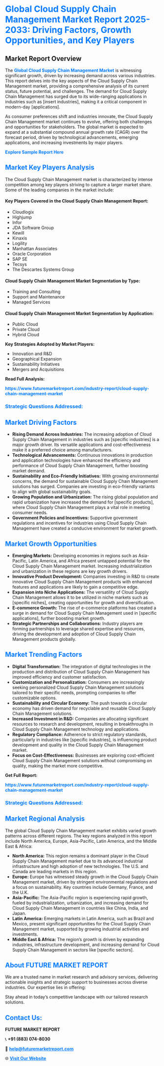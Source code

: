 <h1 style="color: #007BFF;">Global Cloud Supply Chain Management Market Report 2025-2033: Driving Factors, Growth Opportunities, and Key Players</h1>

<section id="overview">
<h2>Market Report Overview</h2>
<p>The <a href="https://www.futuremarketreport.com/industry-report/cloud-supply-chain-management-market" style="color: #007BFF; text-decoration: none;"><strong>Global Cloud Supply Chain Management Market</strong></a> is witnessing significant growth, driven by increasing demand across various industries. This report delves into the key aspects of the Cloud Supply Chain Management market, providing a comprehensive analysis of its current status, future potential, and challenges. The demand for Cloud Supply Chain Management has surged due to its wide-ranging applications in industries such as [insert industries], making it a critical component in modern-day [applications].</p>
<p>As consumer preferences shift and industries innovate, the Cloud Supply Chain Management market continues to evolve, offering both challenges and opportunities for stakeholders. The global market is expected to expand at a substantial compound annual growth rate (CAGR) over the forecast period, driven by technological advancements, emerging applications, and increasing investments by major players.</p>
</section>

<section id="overview">
<p><a href="https://www.futuremarketreport.com/request-sample/reportId=103643" style="color: #007BFF; text-decoration: none;"><strong>Explore Sample Report Here</strong></a></p>
</section>

<section id="key-players">
<h2 style="color: #007BFF;">Market Key Players Analysis</h2>
<p>The Cloud Supply Chain Management market is characterized by intense competition among key players striving to capture a larger market share. Some of the leading companies in the market include:</p>
<h4>Key Players Covered in the Cloud Supply Chain Management Report:</h4>
<ul><li>Cloudlogix</li><li>Highjump</li><li>Infor</li><li>JDA Software Group</li><li>Kewill</li><li>Kinaxis</li><li>Logility</li><li>Manhattan Associates</li><li>Oracle Corporation</li><li>SAP SE</li><li>Tecsys</li><li>The Descartes Systems Group</li></ul>
<h4>Cloud Supply Chain Management Market Segmentation by Type:</h4>
<ul><li>Training and Consulting</li><li>Support and Maintenance</li><li>Managed Services</li></ul>

<h4>Cloud Supply Chain Management Market Segmentation by Application:</h4>
<ul><li>Public Cloud</li><li>Private Cloud</li><li>Hybrid Cloud</li></ul>
<p><strong>Key Strategies Adopted by Market Players:</strong></p>
<ul>
<li>Innovation and R&D</li>
<li>Geographical Expansion</li>
<li>Sustainability Initiatives</li>
<li>Mergers and Acquisitions</li>
</ul>
</section>

<section>
<p><strong>Read Full Analysis: </strong></p><a href="https://www.futuremarketreport.com/industry-report/cloud-supply-chain-management-market" style="color: #007BFF; text-decoration: none;"><strong>https://www.futuremarketreport.com/industry-report/cloud-supply-chain-management-market</strong></a>
<h3 style="color: #007BFF;">Strategic Questions Addressed:</h3>
</section>

<section id="driving-factors">
<h2 style="color: #007BFF;">Market Driving Factors</h2>
<ul>
<li><strong>Rising Demand Across Industries:</strong> The increasing adoption of Cloud Supply Chain Management in industries such as [specific industries] is a major growth driver. Its versatile applications and cost-effectiveness make it a preferred choice among manufacturers.</li>
<li><strong>Technological Advancements:</strong> Continuous innovations in production and application technologies have enhanced the efficiency and performance of Cloud Supply Chain Management, further boosting market demand.</li>
<li><strong>Sustainability and Eco-Friendly Initiatives:</strong> With growing environmental concerns, the demand for sustainable Cloud Supply Chain Management solutions has surged. Companies are investing in eco-friendly variants to align with global sustainability goals.</li>
<li><strong>Growing Population and Urbanization:</strong> The rising global population and rapid urbanization have increased the demand for [specific products], where Cloud Supply Chain Management plays a vital role in meeting consumer needs.</li>
<li><strong>Government Policies and Incentives:</strong> Supportive government regulations and incentives for industries using Cloud Supply Chain Management have created a conducive environment for market growth.</li>
</ul>
</section>

<section id="growth-opportunities">
<h2 style="color: #007BFF;">Market Growth Opportunities</h2>
<ul>
<li><strong>Emerging Markets:</strong> Developing economies in regions such as Asia-Pacific, Latin America, and Africa present untapped potential for the Cloud Supply Chain Management market. Increasing industrialization and urbanization in these regions are key growth drivers.</li>
<li><strong>Innovative Product Development:</strong> Companies investing in R&D to create innovative Cloud Supply Chain Management products with enhanced features and applications are likely to gain a competitive edge.</li>
<li><strong>Expansion into Niche Applications:</strong> The versatility of Cloud Supply Chain Management allows it to be utilized in niche markets such as [specific niches], creating opportunities for growth and diversification.</li>
<li><strong>E-commerce Growth:</strong> The rise of e-commerce platforms has created a surge in demand for Cloud Supply Chain Management used in [specific applications], further boosting market growth.</li>
<li><strong>Strategic Partnerships and Collaborations:</strong> Industry players are forming partnerships to leverage shared expertise and resources, driving the development and adoption of Cloud Supply Chain Management products globally.</li>
</ul>
</section>

<section id="trending-factors">
<h2 style="color: #007BFF;">Market Trending Factors</h2>
<ul>
<li><strong>Digital Transformation:</strong> The integration of digital technologies in the production and distribution of Cloud Supply Chain Management has improved efficiency and customer satisfaction.</li>
<li><strong>Customization and Personalization:</strong> Consumers are increasingly seeking personalized Cloud Supply Chain Management solutions tailored to their specific needs, prompting companies to offer customizable options.</li>
<li><strong>Sustainability and Circular Economy:</strong> The push towards a circular economy has driven demand for recyclable and reusable Cloud Supply Chain Management solutions.</li>
<li><strong>Increased Investment in R&D:</strong> Companies are allocating significant resources to research and development, resulting in breakthroughs in Cloud Supply Chain Management technology and applications.</li>
<li><strong>Regulatory Compliance:</strong> Adherence to strict regulatory standards, particularly in industries like [specific industries], is influencing product development and quality in the Cloud Supply Chain Management market.</li>
<li><strong>Focus on Cost-Effectiveness:</strong> Businesses are exploring cost-efficient Cloud Supply Chain Management solutions without compromising on quality, making the market more competitive.</li>
</ul>
</section>

<section>
<p><strong>Get Full Report: </strong></p><a href="https://www.futuremarketreport.com/industry-report/cloud-supply-chain-management-market" style="color: #007BFF; text-decoration: none;"><strong>https://www.futuremarketreport.com/industry-report/cloud-supply-chain-management-market</strong></a>
<h3 style="color: #007BFF;">Strategic Questions Addressed:</h3>
</section>


<section id="regional-analysis">
<h2 style="color: #007BFF;">Market Regional Analysis</h2>
<p>The global Cloud Supply Chain Management market exhibits varied growth patterns across different regions. The key regions analyzed in this report include North America, Europe, Asia-Pacific, Latin America, and the Middle East & Africa:</p>
<ul>
<li><strong>North America:</strong> This region remains a dominant player in the Cloud Supply Chain Management market due to its advanced industrial infrastructure and high adoption of new technologies. The U.S. and Canada are leading markets in this region.</li>
<li><strong>Europe:</strong> Europe has witnessed steady growth in the Cloud Supply Chain Management market, driven by stringent environmental regulations and a focus on sustainability. Key countries include Germany, France, and the U.K.</li>
<li><strong>Asia-Pacific:</strong> The Asia-Pacific region is experiencing rapid growth, fueled by industrialization, urbanization, and increasing demand for Cloud Supply Chain Management in countries like China, India, and Japan.</li>
<li><strong>Latin America:</strong> Emerging markets in Latin America, such as Brazil and Mexico, present significant opportunities for the Cloud Supply Chain Management market, supported by growing industrial activities and investments.</li>
<li><strong>Middle East & Africa:</strong> The region’s growth is driven by expanding industries, infrastructure development, and increasing demand for Cloud Supply Chain Management in sectors like [specific sectors].</li>
</ul>
</section>

<footer>
<h2 style="color: #007BFF;">About FUTURE MARKET REPORT</h2>
<p>We are a trusted name in market research and advisory services, delivering actionable insights and strategic support to businesses across diverse industries. Our expertise lies in offering:</p>

<p>Stay ahead in today’s competitive landscape with our tailored research solutions.</p>

<h2 style="color: #007BFF;">Contact Us:</h2>
<p><strong>FUTURE MARKET REPORT</strong></p>
<p>📞 <strong>+91 (883) 074-8030</strong></p>
<p>📧 <strong><a href="mailto:help@futuremarketreport.com" style="color: #007BFF;">help@futuremarketreport.com</a></strong></p>
<p>🌐 <strong><a href="https://www.futuremarketreport.com/" style="color: #007BFF;">Visit Our Website</a></strong></p>
</footer>